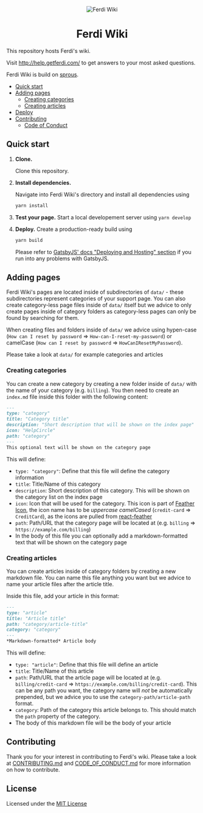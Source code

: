 <p align="center">
  <img alt="Ferdi Wiki" src="logo.png" />
</p>
<h1 align="center">
  Ferdi Wiki
</h1>

This repository hosts Ferdi's wiki.

Visit <http://help.getferdi.com/> to get answers to your most asked questions.

Ferdi Wiki is build on [sprous](https://github.com/vantezzen/sprous).

- [Quick start](#quick-start)
- [Adding pages](#adding-pages)
  - [Creating categories](#creating-categories)
  - [Creating articles](#creating-articles)
- [Deploy](#deploy)
- [Contributing](#contributing)
  - [Code of Conduct](#code-of-conduct)

## Quick start

1.  **Clone.**

    Clone this repository.

2.  **Install dependencies.**

    Navigate into Ferdi Wiki's directory and install all dependencies using
    ```bash
    yarn install
    ```
3. **Test your page.**
    Start a local developement server using `yarn develop`
4. **Deploy.**
    Create a production-ready build using
    ```bash
    yarn build
    ```
    Please refer to [GatsbyJS' docs "Deploying and Hosting" section](https://www.gatsbyjs.org/docs/deploying-and-hosting/) if you run into any problems with GatsbyJS.

## Adding pages
Ferdi Wiki's pages are located inside of subdirectories of `data/` - these subdirectories represent categories of your support page. 
You can also create category-less page files inside of `data/` itself but we advice to only create pages inside of category folders as category-less pages can only be found by searching for them.

When creating files and folders inside of `data/` we advice using hypen-case (`How can I reset by password` => `How-can-I-reset-my-password`) or camelCase (`How can I reset by password` => `HowCanIResetMyPassword`).

Please take a look at `data/` for example categories and articles

### Creating categories
You can create a new category by creating a new folder inside of `data/` with the name of your category (e.g. `billing`). 
You then need to create an `index.md` file inside this folder with the following content:
```md
---
type: "category"
title: "Category title"
description: "Short description that will be shown on the index page"
icon: "HelpCircle"
path: "category"
---
This optional text will be shown on the category page
```
This will define:
- `type: "category"`: Define that this file will define the category information
- `title`: Title/Name of this category
- `description`: Short description of this category. This will be shown on the category list on the index page
- `icon`: Icon that will be used for the category. This icon is part of [Feather Icon](https://feathericons.com/), the icon name has to be *uppercase camelCased* (`credit-card` => `CreditCard`), as the icons are pulled from [react-feather](https://github.com/feathericons/react-feather)
- `path`: Path/URL that the category page will be located at (e.g. `billing` => `https://example.com/billing`)
- In the body of this file you can optionally add a markdown-formatted text that will be shown on the category page

### Creating articles
You can create articles inside of category folders by creating a new markdown file. You can name this file anything you want but we advice to name your article files after the article title.

Inside this file, add your article in this format:
```md
---
type: "article"
title: "Article title"
path: "category/article-title"
category: "category"
---
*Markdown-formatted* Article body
```
This will define:
- `type: "article"`: Define that this file will define an article
- `title`: Title/Name of this article
- `path`: Path/URL that the article page will be located at (e.g. `billing/credit-card` => `https://example.com/billing/credit-card`). This can be any path you want, the category name will *not* be automatically prepended, but we advice you to use the `category-path/article-path` format.
- `category`: Path of the category this article belongs to. This should match the `path` property of the category.
- The body of this markdown file will be the body of your article

## Contributing
Thank you for your interest in contributing to Ferdi's wiki. Please take a look at [CONTRIBUTING.md](CONTRIBUTING.md) and [CODE_OF_CONDUCT.md](CODE_OF_CONDUCT.md) for more information on how to contribute.

## License
Licensed under the [MIT License](license.md)